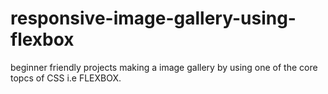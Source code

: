 # responsive-image-gallery-using-flexbox
beginner friendly projects making a image gallery by using one of the core topcs of CSS i.e FLEXBOX.

